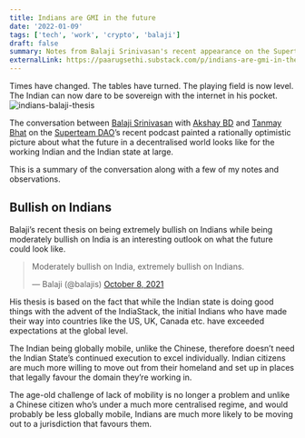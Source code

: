 ```yaml
---
title: Indians are GMI in the future
date: '2022-01-09'
tags: ['tech', 'work', 'crypto', 'balaji']
draft: false
summary: Notes from Balaji Srinivasan's recent appearance on the Superteam DAO's podcast.
externalLink: https://paarugsethi.substack.com/p/indians-are-gmi-in-the-future
---
```

Times have changed. The tables have turned. The playing field is now level. The Indian can now dare to be sovereign with the internet in his pocket.
![indians-balaji-thesis](https://mirror-media.imgix.net/nft/6TYjDtBTl0XpuG-LSos94.jpg)

The conversation between [Balaji Srinivasan](https://twitter.com/balajis) with [Akshay BD](https://twitter.com/akshaybd) and [Tanmay Bhat](https://twitter.com/thetanmay) on the [Superteam DAO](https://twitter.com/superteamDAO)’s recent podcast painted a rationally optimistic picture about what the future in a decentralised world looks like for the working Indian and the Indian state at large.

This is a summary of the conversation along with a few of my notes and observations.

## Bullish on Indians
Balaji’s recent thesis on being extremely bullish on Indians while being moderately bullish on India is an interesting outlook on what the future could look like.

<blockquote class="twitter-tweet"><p lang="en" dir="ltr">Moderately bullish on India, extremely bullish on Indians.</p>&mdash; Balaji (@balajis) <a href="https://twitter.com/balajis/status/1446411161742675969?ref_src=twsrc%5Etfw">October 8, 2021</a></blockquote> <script async src="https://platform.twitter.com/widgets.js" charset="utf-8"></script>

His thesis is based on the fact that while the Indian state is doing good things with the advent of the IndiaStack, the initial Indians who have made their way into countries like the US, UK, Canada etc. have exceeded expectations at the global level.

The Indian being globally mobile, unlike the Chinese, therefore doesn’t need the Indian State’s continued execution to excel individually. Indian citizens are much more willing to move out from their homeland and set up in places that legally favour the domain they’re working in.

The age-old challenge of lack of mobility is no longer a problem and unlike a Chinese citizen who’s under a much more centralised regime, and would probably be less globally mobile, Indians are much more likely to be moving out to a jurisdiction that favours them.